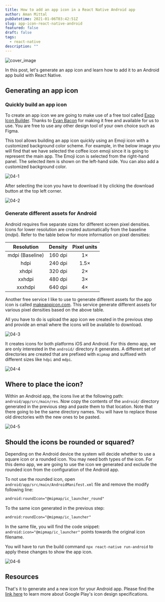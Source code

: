 ```yaml
---
title: How to add an app icon in a React Native Android app
author: Aman Mittal
pubDatetime: 2021-01-06T03:42:51Z
slug: app-icon-react-native-android
featured: false
draft: false
tags:
  - react-native
description: ""
---
```


![cover_image](https://i.imgur.com/tZtGF2K.png)

In this post, let's generate an app icon and learn how to add it to an Android app build with React Native.

## Generating an app icon

### Quickly build an app icon

To create an app icon we are going to make use of a free tool called [Expo Icon Builder](https://buildicon.netlify.app/). Thanks to [Evan Bacon](https://twitter.com/baconbrix?lang=en) for making it free and available for us to use. You are free to use any other design tool of your own choice such as Figma.

This tool allows building an app icon quickly using an Emoji icon with a customized background color scheme. For example, in the below image you will find that we have selected the coffee icon emoji since it is going to represent the main app. The Emoji icon is selected from the right-hand panel. The selected item is shown on the left-hand side. You can also add a customized background color.

![04-1](https://i.imgur.com/ulbO2nm.png)

After selecting the icon you have to download it by clicking the download button at the top left corner.

![04-2](https://i.imgur.com/dnvBU00.png)

### Generate different assets for Android

Android requires five separate sizes for different screen pixel densities. Icons for lower resolution are created automatically from the baseline (_mdpi_). Refer to the table below for more information on pixel densities:

|   Resolution    | Density | Pixel units |
| :-------------: | :-----: | :---------: |
| mdpi (Baseline) | 160 dpi |     1×      |
|      hdpi       | 240 dpi |    1.5×     |
|      xhdpi      | 320 dpi |     2×      |
|     xxhdpi      | 480 dpi |     3×      |
|     xxxhdpi     | 640 dpi |     4×      |

Another free service I like to use to generate different assets for the app icon is called [makeappicon.com](https://makeappicon.com/). This service generate different assets for various pixel densities based on the above table.

All you have to do is upload the app icon we created in the previous step and provide an email where the icons will be available to download.

![04-3](https://i.imgur.com/JHjruoR.png)

It creates icons for both platforms iOS and Android. For this demo app, we are only interested in the `android/` directory it generates. A different set of directories are created that are prefixed with `mipmap` and suffixed with different sizes like `hdpi` and `mdpi`.

![04-4](https://i.imgur.com/lKLlS1a.png)

## Where to place the icon?

Within an Android app, the icons live at the following path: `android/app/src/main/res`. Now copy the contents of the `android/` directory generated in the previous step and paste them to that location. Note that there going to be the same directory names. You will have to replace those old directories with the new ones to be pasted.

![04-5](https://i.imgur.com/myCrBZc.png)

## Should the icons be rounded or squared?

Depending on the Android device the system will decide whether to use a square icon or a rounded icon. You may need both types of the icon. For this demo app, we are going to use the icon we generated and exclude the rounded icon from the configuration of the Android app.

To not use the rounded icon, open `android/app/src/main/AndroidManifest.xml` file and remove the modify following line:

```xml
android:roundIcon="@mipmap/ic_launcher_round"
```

To the same icon generated in the previous step:

```xml
android:roundIcon="@mipmap/ic_launcher"
```

In the same file, you will find the code snippet: `android:icon="@mipmap/ic_launcher"` points towards the original icon filename.

You will have to run the build command `npx react-native run-android` to apply these changes to show the app icon.

![04-6](https://i.imgur.com/KYxddTW.jpg)

## Resources

That's it to generate and a new icon for your Android app. Please find the [link here](https://developer.android.com/google-play/resources/icon-design-specifications) to learn more about Google Play's icon design specifications.
